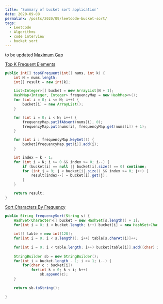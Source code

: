 ```yaml
---
title: 'Summary of bucket sort application'
date: 2020-09-08
permalink: /posts/2020/09/leetcode-bucket-sort/
tags:
  - Leetcode
  - Algorithms
  - code interview
  - bucket sort
---
```


to be updated
[Maximum Gap](https://leetcode.com/problems/maximum-gap/)

[Top K Frequent Elements](https://leetcode.com/problems/top-k-frequent-elements/solution/)
```java
public int[] topKFrequent(int[] nums, int k) {
    int N = nums.length;
    int[] result = new int[k];

    List<Integer>[] bucket = new ArrayList[N + 1];
    HashMap<Integer, Integer> frequencyMap = new HashMap<>();
    for (int i = 0; i <= N; i++) {
        bucket[i] = new ArrayList();
    }

    for (int i = 0; i < N; i++) {
        frequencyMap.putIfAbsent(nums[i], 0);
        frequencyMap.put(nums[i], frequencyMap.get(nums[i]) + 1);
    }

    for (int i : frequencyMap.keySet()) {
        bucket[frequencyMap.get(i)].add(i);
    }

    int index = k - 1;
    for (int i = N; i >= 0 && index >= 0; i--) {
        if (bucket[i] == null || bucket[i].size() == 0) continue;
        for (int j = 0; j < bucket[i].size() && index >= 0; j++) {
            result[index--] = bucket[i].get(j);
        }
    }

    return result;
}
```

[Sort Characters By Frequency](https://leetcode.com/problems/sort-characters-by-frequency/)
```java
public String frequencySort(String s) {
    HashSet<Character>[] bucket = new HashSet[s.length() + 1];
    for(int i = 0; i < bucket.length; i++) bucket[i] = new HashSet<Character>();
    
    int[] table = new int[128];
    for(int i = 0; i < s.length(); i++) table[s.charAt(i)]++;
    
    for(int i = 0; i < table.length; i++) bucket[table[i]].add((char) i);
    
    StringBuilder sb = new StringBuilder();
    for(int i = bucket.length - 1; i >= 1; i--) {
        for(char c : bucket[i]) 
            for(int k = 0; k < i; k++)
                sb.append(c);
    }
    
    return sb.toString();
     
}
```